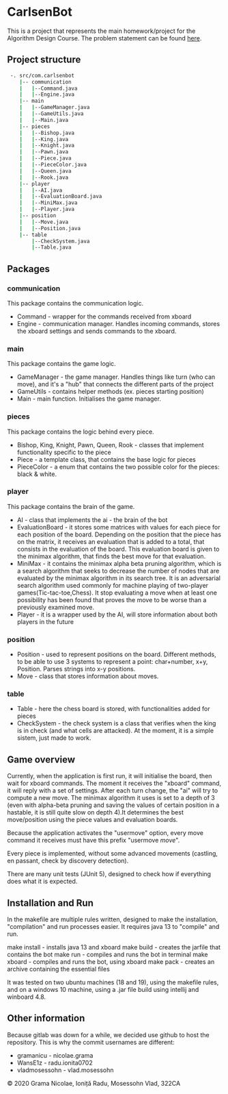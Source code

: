 # CarlsenBot

This is a project that represents the main homework/project for the Algorithm Design Course.
The problem statement can be found [here](https://ocw.cs.pub.ro/courses/pa/proiect).


## Project structure

``` bash
 -. src/com.carlsenbot
	|-- communication
	|	|--Command.java
	|	|--Engine.java
	|-- main
	|	|--GameManager.java
	|	|--GameUtils.java
	|	|--Main.java
	|-- pieces
	|	|--Bishop.java
	|	|--King.java
	|	|--Knight.java
	|	|--Pawn.java
	|	|--Piece.java
	|	|--PieceColor.java
	|	|--Queen.java
	|	|--Rook.java
	|-- player
	|	|--AI.java
	|	|--EvaluationBoard.java
	|	|--MiniMax.java
	|	|--Player.java
	|-- position
	|	|--Move.java
	|	|--Position.java
	|-- table
		|--CheckSystem.java
		|--Table.java
```

## Packages

### communication

This package contains the communication logic.

- Command - wrapper for the commands received from xboard
- Engine - communication manager. Handles incoming commands, stores the xboard settings and sends commands to the xboard.

### main

This package contains the game logic.

- GameManager - the game manager. Handles things like turn (who can move), and it's a "hub" that connects the different parts of the project
- GameUtils - contains helper methods (ex. pieces starting position)
- Main - main function. Initialises the game manager.

### pieces

This package contains the logic behind every piece.

- Bishop, King, Knight, Pawn, Queen, Rook - classes that implement functionality specific to the piece
- Piece - a template class, that contains the base logic for pieces
- PieceColor - a enum that contains the two possible color for the pieces: black & white.

### player

This package contains the brain of the game.

- AI - class that implements the ai - the brain of the bot
- EvaluationBoard - it stores some matrices with values for each piece for each position of the board.
Depending on the position that the piece has on the matrix, it receives an evaluation that is added to a total,
that consists in the evaluation of the board. This evaluation board is given to the minimax algorithm, that finds
the best move for that evaluation.
- MiniMax - it contains the minimax alpha beta pruning algorithm, which is a search algorithm that seeks
to decrease the number of nodes that are evaluated by the minimax algorithm in its search tree. It is an
adversarial search algorithm used commonly for machine playing of two-player games(Tic-tac-toe,Chess). It
stop evaluating a move when at least one possibility has been found that proves the move to be worse than a
previously examined move.
- Player - it is a wrapper used by the AI, will store information about both players in the future

### position

- Position - used to represent positions on the board. Different methods, to be able to use 3 systems to represent
 a point: char+number, x+y, Position. Parses strings into x-y positions.
- Move - class that stores information about moves.

### table

- Table - here the chess board is stored, with functionalities added for pieces
- CheckSystem - the check system is a class that verifies when the king is in check (and what cells are attacked).
At the moment, it is a simple sistem, just made to work.

## Game overview

Currently, when the application is first run, it will initialise the board, then wait for xboard commands. The moment
it receives the "xboard" command, it will reply with a set of settings. After each turn change, the "ai" will try to
compute a new move. The minimax algorithm it uses is set to a depth of 3 (even with alpha-beta pruning and saving the values of certain position in a hastable, it is still quite slow on depth 4).It determines the best move/position using the piece values and evaluation boards.

Because the application activates the "usermove" option,
 every move command it receives must have this prefix "usermove _move_".

Every piece is implemented, without some advanced movements (castling, en passant, check by discovery detection).

There are many unit tests (JUnit 5), designed to check how if everything does what it is expected.

## Installation and Run

In the makefile are multiple rules written, designed to make the installation, "compilation" and run processes easier.
It requires java 13 to "compile" and run.

make install - installs java 13 and xboard
make build - creates the jarfile that contains the bot
make run - compiles and runs the bot in terminal
make xboard - compiles and runs the bot, using xboard
make pack - creates an archive containing the essential files

It was tested on two ubuntu machines (18 and 19), using the makefile rules, and on a windows 10 machine, using a .jar
file build using intellij and winboard 4.8.

## Other information

Because gitlab was down for a while, we decided use github to host the repository. This is why the commit usernames
are different:

- gramanicu - nicolae.grama
- WansE1z - radu.ionita0702
- vladmosessohn - vlad.mosessohn

 © 2020 Grama Nicolae, Ioniță Radu, Mosessohn Vlad, 322CA
